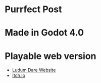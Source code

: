 # Purrfect Post

# Made in Godot 4.0

# Playable web version
- [Ludum Dare Website](https://ldjam.com/events/ludum-dare/53/purrfect-post)
- [Itch.io](https://ayapk.itch.io/purrfect-post)
